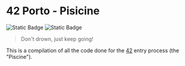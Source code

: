 # 42 Porto - Pisicine

![Static Badge](https://img.shields.io/badge/Score-pass-green?style=for-the-badge&logo=42&color=%233a9100)
![Static Badge](https://img.shields.io/badge/Language-C-orange?style=for-the-badge&logo=C)

> Don't drown, just keep going!

This is a compilation of all the code done for the [42](https://www.42network.org) entry process (the "Piscine").
